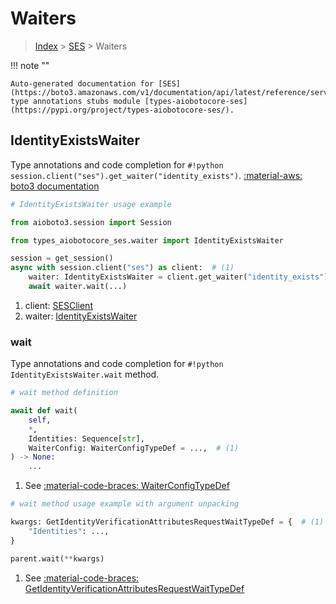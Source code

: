 # Waiters

> [Index](../README.md) > [SES](./README.md) > Waiters

!!! note ""

    Auto-generated documentation for [SES](https://boto3.amazonaws.com/v1/documentation/api/latest/reference/services/ses.html#ses)
    type annotations stubs module [types-aiobotocore-ses](https://pypi.org/project/types-aiobotocore-ses/).

## IdentityExistsWaiter

Type annotations and code completion for `#!python session.client("ses").get_waiter("identity_exists")`.
[:material-aws: boto3 documentation](https://boto3.amazonaws.com/v1/documentation/api/latest/reference/services/ses/waiter/IdentityExists.html#SES.Waiter.IdentityExists)

```python
# IdentityExistsWaiter usage example

from aioboto3.session import Session

from types_aiobotocore_ses.waiter import IdentityExistsWaiter

session = get_session()
async with session.client("ses") as client:  # (1)
    waiter: IdentityExistsWaiter = client.get_waiter("identity_exists")  # (2)
    await waiter.wait(...)
```

1. client: [SESClient](./client.md)
2. waiter: [IdentityExistsWaiter](./waiters.md#identityexistswaiter)


### wait

Type annotations and code completion for `#!python IdentityExistsWaiter.wait` method.

```python
# wait method definition

await def wait(
    self,
    *,
    Identities: Sequence[str],
    WaiterConfig: WaiterConfigTypeDef = ...,  # (1)
) -> None:
    ...
```

1. See [:material-code-braces: WaiterConfigTypeDef](./type_defs.md#waiterconfigtypedef)


```python
# wait method usage example with argument unpacking

kwargs: GetIdentityVerificationAttributesRequestWaitTypeDef = {  # (1)
    "Identities": ...,
}

parent.wait(**kwargs)
```

1. See [:material-code-braces: GetIdentityVerificationAttributesRequestWaitTypeDef](./type_defs.md#getidentityverificationattributesrequestwaittypedef)
